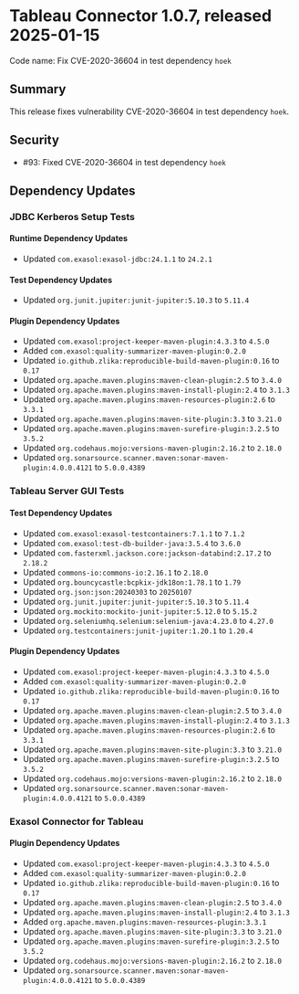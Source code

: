# Tableau Connector 1.0.7, released 2025-01-15

Code name: Fix CVE-2020-36604 in test dependency `hoek`

## Summary

This release fixes vulnerability CVE-2020-36604 in test dependency `hoek`.

## Security

* #93: Fixed CVE-2020-36604 in test dependency `hoek`

## Dependency Updates

### JDBC Kerberos Setup Tests

#### Runtime Dependency Updates

* Updated `com.exasol:exasol-jdbc:24.1.1` to `24.2.1`

#### Test Dependency Updates

* Updated `org.junit.jupiter:junit-jupiter:5.10.3` to `5.11.4`

#### Plugin Dependency Updates

* Updated `com.exasol:project-keeper-maven-plugin:4.3.3` to `4.5.0`
* Added `com.exasol:quality-summarizer-maven-plugin:0.2.0`
* Updated `io.github.zlika:reproducible-build-maven-plugin:0.16` to `0.17`
* Updated `org.apache.maven.plugins:maven-clean-plugin:2.5` to `3.4.0`
* Updated `org.apache.maven.plugins:maven-install-plugin:2.4` to `3.1.3`
* Updated `org.apache.maven.plugins:maven-resources-plugin:2.6` to `3.3.1`
* Updated `org.apache.maven.plugins:maven-site-plugin:3.3` to `3.21.0`
* Updated `org.apache.maven.plugins:maven-surefire-plugin:3.2.5` to `3.5.2`
* Updated `org.codehaus.mojo:versions-maven-plugin:2.16.2` to `2.18.0`
* Updated `org.sonarsource.scanner.maven:sonar-maven-plugin:4.0.0.4121` to `5.0.0.4389`

### Tableau Server GUI Tests

#### Test Dependency Updates

* Updated `com.exasol:exasol-testcontainers:7.1.1` to `7.1.2`
* Updated `com.exasol:test-db-builder-java:3.5.4` to `3.6.0`
* Updated `com.fasterxml.jackson.core:jackson-databind:2.17.2` to `2.18.2`
* Updated `commons-io:commons-io:2.16.1` to `2.18.0`
* Updated `org.bouncycastle:bcpkix-jdk18on:1.78.1` to `1.79`
* Updated `org.json:json:20240303` to `20250107`
* Updated `org.junit.jupiter:junit-jupiter:5.10.3` to `5.11.4`
* Updated `org.mockito:mockito-junit-jupiter:5.12.0` to `5.15.2`
* Updated `org.seleniumhq.selenium:selenium-java:4.23.0` to `4.27.0`
* Updated `org.testcontainers:junit-jupiter:1.20.1` to `1.20.4`

#### Plugin Dependency Updates

* Updated `com.exasol:project-keeper-maven-plugin:4.3.3` to `4.5.0`
* Added `com.exasol:quality-summarizer-maven-plugin:0.2.0`
* Updated `io.github.zlika:reproducible-build-maven-plugin:0.16` to `0.17`
* Updated `org.apache.maven.plugins:maven-clean-plugin:2.5` to `3.4.0`
* Updated `org.apache.maven.plugins:maven-install-plugin:2.4` to `3.1.3`
* Updated `org.apache.maven.plugins:maven-resources-plugin:2.6` to `3.3.1`
* Updated `org.apache.maven.plugins:maven-site-plugin:3.3` to `3.21.0`
* Updated `org.apache.maven.plugins:maven-surefire-plugin:3.2.5` to `3.5.2`
* Updated `org.codehaus.mojo:versions-maven-plugin:2.16.2` to `2.18.0`
* Updated `org.sonarsource.scanner.maven:sonar-maven-plugin:4.0.0.4121` to `5.0.0.4389`

### Exasol Connector for Tableau

#### Plugin Dependency Updates

* Updated `com.exasol:project-keeper-maven-plugin:4.3.3` to `4.5.0`
* Added `com.exasol:quality-summarizer-maven-plugin:0.2.0`
* Updated `io.github.zlika:reproducible-build-maven-plugin:0.16` to `0.17`
* Updated `org.apache.maven.plugins:maven-clean-plugin:2.5` to `3.4.0`
* Updated `org.apache.maven.plugins:maven-install-plugin:2.4` to `3.1.3`
* Added `org.apache.maven.plugins:maven-resources-plugin:3.3.1`
* Updated `org.apache.maven.plugins:maven-site-plugin:3.3` to `3.21.0`
* Updated `org.apache.maven.plugins:maven-surefire-plugin:3.2.5` to `3.5.2`
* Updated `org.codehaus.mojo:versions-maven-plugin:2.16.2` to `2.18.0`
* Updated `org.sonarsource.scanner.maven:sonar-maven-plugin:4.0.0.4121` to `5.0.0.4389`
